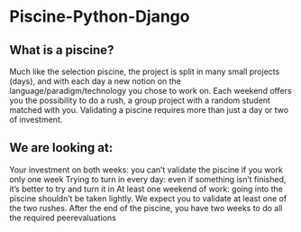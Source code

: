 # Piscine-Python-Django

## What is a piscine?
Much like the selection piscine, the project is split in many small projects (days), and with each day a new notion on the language/paradigm/technology you chose to work on. Each weekend offers you the possibility to do a rush, a group project with a random student matched with you. Validating a piscine requires more than just a day or two of investment.

## We are looking at:

Your investment on both weeks: you can’t validate the piscine if you work only one week Trying to turn in every day: even if something isn’t finished, it’s better to try and turn it in At least one weekend of work: going into the piscine shouldn’t be taken lightly. We expect you to validate at least one of the two rushes. After the end of the piscine, you have two weeks to do all the required peerevaluations
